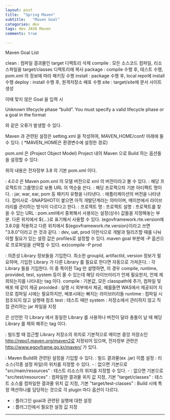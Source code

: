 ```yaml
---
layout: post
title:  "Spring Maven"
subtitle:   "Maven Goal"
categories: dev
tags: dev JAVA Maven
comments: true

---
```


Maven Goal List


clean 	: 컴파일 결과물인 target 디렉토리 삭제
compile : 모든 소스코드 컴파일, 리소스파일을 target/classes 디렉토리에 복사
package : compile 수행 후, 테스트 수행, pom.xml 의 <packaging> 정보에 따라 패키징 수행
install : package 수행 후, local repo에 install 수행
deploy	: install 수행 후, 원격저장소 배포 수행
site 	: target/site에 문서 사이트 생성

이때 맞지 않은 Goal 을 입력 시 

Unknown lifecycle phase “build”. You must specify a valid lifecycle phase or a goal in the format

와 같은 오류가 발생할 수 있다.

Maven 과 관련된 설정은 
setting.xml 을 작성하여,  MAVEN_HOME/conf/ 아래에 둘 수 있다. ( *MAVEN_HOME은 환경변수에 설정한 경로)


pom.xml 은 (Project Object Model) Project 내의 Maven 으로 Build 하는 옵션들을 설정할 수 있다.

<script src="https://gist.github.com/poorwolf01/c46d7fb592a455779b34c3b72dd9c940.js"></script>

위의 내용은 전자정부 3.8 의 기본 pom.xml 이다.

<modelVersion>	: 4.0.0 은 Maven pom.xml 의 모델 버전으로 xml 의 버전이라고 볼 수 있다.
<groupId>		: 해당 프로젝트의 그룹명으로 보통 URL 의 역순을 쓴다.
<artifactId> 	: 해당 프로젝으틔 기본 아티팩트 명이다.
<packaging>		: jar, war, ear, pom 등 패키지 유형을 나타낸다.
<version>		: 애플리케이션의 버전을 나타낸다. 접미사로 -SNAPSHOT이 붙으면 아직 개발단계라는 의미이며, 메이븐에서 라이브러리를 관리하는 방식이 다르다고 한다.
<name> 			: 프로젝트 명
<description> 	: 프로젝트 설명
<url> 			: 프로젝트를 찾을 수 있는 URL
<properties> 	: pom.xml에서 중복해서 사용되는 설정(상수) 값들을 지정해놓는 부분. 다른 위치에서 ${...}로 표기해서 사용할 수 있다. (egovframework.rte.version에 3.8.0을 적용하고 다른 위치에서 ${egovframework.rte.version}이라고 쓰면 "3.8.0"이라고 쓴 것과 같다.
<profiles>		: dev, uat, prod 이런식으로 개발과 릴리즈할 때를 나눠야할 필요가 있는 설정 값은 profiles로 설정할 수 있다. maven goal 부분에 -P 옵션으로 프로파일을 선택할 수 있다. ex)compile -P prod

<dependencies>	: 의존성 Library 정보들을 기입한다. 최소한 groupId, artifactId, version 정보가 필요하며, 기입한 Library 가 다른 Library 를 필요로 한다면 자동으로 가져온다.
<dependency>	: 각 Library 들을 기입한다. 이 중 특이한 Tag 만 설명하면, 
<scope>의 경우 compile, runtime, provided, test, system 등이 올 수 있는데 해당 라이브러리가 언제 필요한지, 언제 제외되는지를 나타내는 tag 이다.
	compile		: 기본값, 모든 classpath에 추가, 컴파일 및 배포 때 같이 제공
	provided	: 실행 시 외부에서 제공, 예를들면 WAS에서 제공되어 지므로 컴파일 시에는 필요하지만, 배포시에는 빠지는 라이브러리들
	runtime		: 컴파일 시 참조되지 않고 실행때 참조
	test 		: 테스트 때만
	system 		: 저장소에서 관리하지 않고 직접 관리하는 jar 파일을 지정

<exclusion>은 선언한 각 Library 에서 동일한 Library 를 사용하나 버전이 달라 충돌이 날 때 해당 Library 를 제외 해주는 tag 이다.

<repositories>	: 빌드할 때 접근할 Library 저장소의 위치로 기본적으로 메이븐 중앙 저장소인 http://repo1.maven.org/maven2로 지정되어 있으며, 전자정부 관련은 http://www.egovframe.go.kr/maven/ 가 있다.

<build>			: Maven Build와 관련된 설정을 기입할 수 있다. 
<finalName> 	: 빌드 결과물(ex .jar) 이름 설정
<resources> 	: 리소스(각종 설정 파일)의 위치를 지정할 수 있다. - <resource> : 없으면 기본으로 "src/main/resources"
<testResources> : 테스트 리소스의 위치를 지정할 수 있다. - <testResource> : 없으면 기본으로 "src/test/resources"
<outputDirectory> : 컴파일한 결과물 위치 값 지정, 기본 "target/classes"
<testOutputDirectory> : 테스트 소스를 컴파일한 결과물 위치 값 지정, 기본 "target/test-classes"
<plugin> 		: Build 시에 특정 액션하나를 담당하는 것으로 각 plugin 마다 옵션이 다르다. 
- <executions> : 플러그인 goal과 관련된 실행에 대한 설정
- <configuration> : 플러그인에서 필요한 설정 값 지정



---

